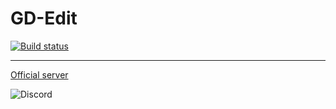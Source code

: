 # GD-Edit
[![Build status](https://ci.appveyor.com/api/projects/status/rr383gfmmby75c2p?svg=true)](https://ci.appveyor.com/project/AltenGD/gd-edit)

---
[Official server](https://discord.gg/cq2FKbb)

![Discord](https://discordapp.com/api/guilds/467885469108142100/widget.png?style=shield)
